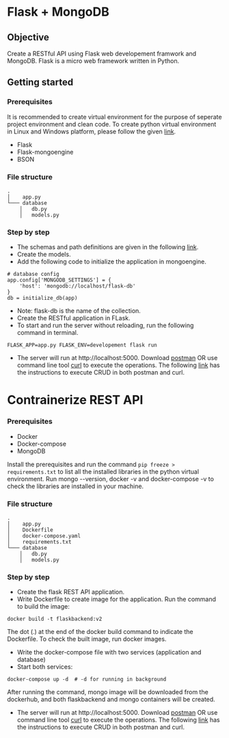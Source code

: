 # Flask + MongoDB

## Objective
Create a RESTful API using Flask web developement framwork and MongoDB. Flask is a micro web framework written in Python.

## Getting started

### Prerequisites
It is recommended to create virtual environment for the purpose of seperate project environment and clean code. To create python virtual environment in Linux and Windows platform, please follow the given [link](https://www.geeksforgeeks.org/creating-python-virtual-environment-windows-linux/).

- Flask
- Flask-mongoengine
- BSON

### File structure
```
.
│    app.py
└─── database
    │   db.py
    │   models.py

```

### Step by step
- The schemas and path definitions are given in the following [link](https://chowdhury18.github.io/blogs/RESTfulAPI/flaskREST.html).
- Create the models.
- Add the following code to initialize the application in mongoengine.
```
# database config
app.config['MONGODB_SETTINGS'] = {
    'host': 'mongodb://localhost/flask-db'
}
db = initialize_db(app)
```
- Note: flask-db is the name of the collection.
- Create the RESTful application in FLask.
- To start and run the server without reloading, run the following command in terminal.
```
FLASK_APP=app.py FLASK_ENV=developement flask run
```
- The server will run at http://localhost:5000. Download [postman](https://www.postman.com/) OR use command line tool [curl](https://curl.haxx.se/) to execute the operations. The following [link](https://www.taniarascia.com/making-api-requests-postman-curl/) has the instructions to execute CRUD in both postman and curl.

# Contrainerize REST API
### Prerequisites
- Docker
- Docker-compose
- MongoDB

Install the prerequisites and run the command ```pip freeze > requirements.txt``` to list all the installed libraries in the python virtual environment. Run mongo --version, docker -v and docker-compose -v to check the libraries are installed in your machine.

### File structure
```
.
│    app.py
│    Dockerfile
│    docker-compose.yaml
│    requirements.txt
└─── database
    │   db.py
    │   models.py

```

### Step by step
- Create the flask REST API application.
- Write Dockerfile to create image for the application. Run the command to build the image:
```
docker build -t flaskbackend:v2
```
The dot (.) at the end of the docker build command to indicate the Dockerfile. To check the built image, run docker images.
- Write the docker-compose file with two services (application and database)
- Start both services:
```
docker-compose up -d  # -d for running in background
```
After running the command, mongo image will be downloaded from the dockerhub, and both flaskbackend and mongo containers will be created.
- The server will run at http://localhost:5000. Download [postman](https://www.postman.com/) OR use command line tool [curl](https://curl.haxx.se/) to execute the operations. The following [link](https://www.taniarascia.com/making-api-requests-postman-curl/) has the instructions to execute CRUD in both postman and curl.